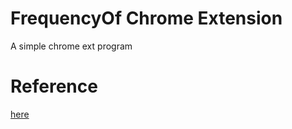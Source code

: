 # FrequencyOf Chrome Extension
A simple chrome ext program

# Reference
[here](https://opentutorials.org/module/2503/14051)